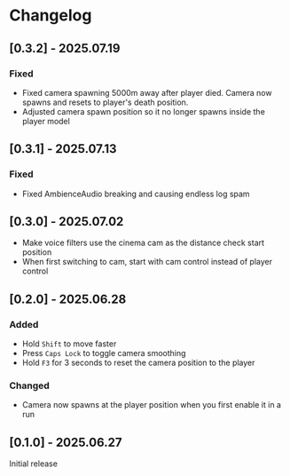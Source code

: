 # Changelog

## [0.3.2] - 2025.07.19

### Fixed

- Fixed camera spawning 5000m away after player died. Camera now spawns and resets to player's death position.
- Adjusted camera spawn position so it no longer spawns inside the player model

## [0.3.1] - 2025.07.13

### Fixed

- Fixed AmbienceAudio breaking and causing endless log spam

## [0.3.0] - 2025.07.02

- Make voice filters use the cinema cam as the distance check start position
- When first switching to cam, start with cam control instead of player control

## [0.2.0] - 2025.06.28

### Added

- Hold `Shift` to move faster
- Press `Caps Lock` to toggle camera smoothing
- Hold `F3` for 3 seconds to reset the camera position to the player

### Changed

- Camera now spawns at the player position when you first enable it in a run

## [0.1.0] - 2025.06.27

Initial release